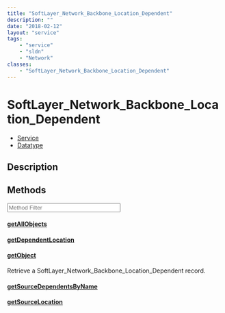 ```yaml
---
title: "SoftLayer_Network_Backbone_Location_Dependent"
description: ""
date: "2018-02-12"
layout: "service"
tags:
    - "service"
    - "sldn"
    - "Network"
classes:
    - "SoftLayer_Network_Backbone_Location_Dependent"
---
```

# SoftLayer_Network_Backbone_Location_Dependent
<div id='service-datatype'>
    <ul id='sldn-reference-tabs'>
    <li id='service'> <a href='/reference/services/SoftLayer_Network_Backbone_Location_Dependent' >Service</a></li>    <li id='datatype'> <a href='/reference/datatypes/SoftLayer_Network_Backbone_Location_Dependent' >Datatype</a></li>
    </ul>
</div>

## Description




        
<div id="properties" class="content service-content">

## Methods

<div class="view-filters">
    <div class="clearfix">
        <div class="search-input-box">
            <input placeholder="Method Filter" onkeyup="titleSearch(inputId='edit-combine', divId='method-div', elementClass='method-row')" 
                type="text" id="edit-combine" value="" size="30" maxlength="128" class="form-text">
        </div>
    </div>
</div>

<div id="method-div">

<div class="method-row">

#### [getAllObjects](/reference/services/SoftLayer_Network_Backbone_Location_Dependent/getAllObjects)

</div>

<div class="method-row">

#### [getDependentLocation](/reference/services/SoftLayer_Network_Backbone_Location_Dependent/getDependentLocation)

</div>

<div class="method-row">

#### [getObject](/reference/services/SoftLayer_Network_Backbone_Location_Dependent/getObject)
Retrieve a SoftLayer_Network_Backbone_Location_Dependent record.
</div>

<div class="method-row">

#### [getSourceDependentsByName](/reference/services/SoftLayer_Network_Backbone_Location_Dependent/getSourceDependentsByName)

</div>

<div class="method-row">

#### [getSourceLocation](/reference/services/SoftLayer_Network_Backbone_Location_Dependent/getSourceLocation)

</div>
</div>

</div>

